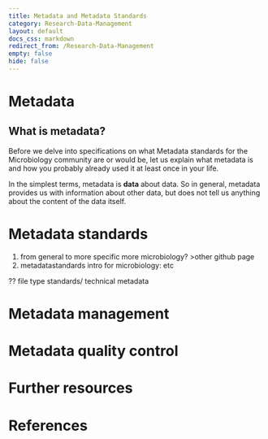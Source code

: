 ```yaml
---
title: Metadata and Metadata Standards
category: Research-Data-Management
layout: default
docs_css: markdown
redirect_from: /Research-Data-Management
empty: false
hide: false
---
```


# Metadata

## What is metadata? 

Before we delve into specifications on what Metadata standards for the Microbiology community are or would be, let us explain what metadata is and how you probably already used it at least once in your life. 

In the simplest terms, metadata is **data** about data. So in general, metadata provides us with information about other data, but does not tell us anything about the content of the data itself. 

# Metadata standards
1. from general to more specific more microbiology? >other github page
2. metadatastandards intro for microbiology: etc

?? file type standards/ technical metadata



# Metadata management

# Metadata quality control

# Further resources

# References
